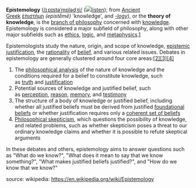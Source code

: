 **Epistemology** ([/ɪˌpɪstəˈmɒlədʒi/](https://en.wikipedia.org/wiki/Help:IPA/English "Help:IPA/English") ([![](https://upload.wikimedia.org/wikipedia/commons/thumb/8/8a/Loudspeaker.svg/11px-Loudspeaker.svg.png)](https://en.wikipedia.org/wiki/File:En-uk-epistemology.ogg "About this sound")[listen](https://upload.wikimedia.org/wikipedia/commons/6/63/En-uk-epistemology.ogg "En-uk-epistemology.ogg")); from [Ancient Greek](https://en.wikipedia.org/wiki/Ancient_Greek_language "Ancient Greek language") [ἐπιστήμη](https://en.wiktionary.org/wiki/%E1%BC%90%CF%80%CE%B9%CF%83%CF%84%CE%AE%CE%BC%CE%B7#Ancient_Greek "wikt:ἐπιστήμη") _(_epistḗmē_)_ 'knowledge', and _[-logy](https://en.wikipedia.org/wiki/-logy "-logy")_), or the **theory of knowledge**, is the [branch of philosophy](https://en.wikipedia.org/wiki/Outline_of_philosophy "Outline of philosophy") concerned with [knowledge](https://en.wikipedia.org/wiki/Knowledge "Knowledge"). Epistemology is considered a major subfield of philosophy, along with other major subfields such as [ethics](https://en.wikipedia.org/wiki/Ethics "Ethics"), [logic](https://en.wikipedia.org/wiki/Logic "Logic"), and [metaphysics](https://en.wikipedia.org/wiki/Metaphysics "Metaphysics").[1](https://en.wikipedia.org/wiki/Epistemology#cite_note-Britannica-1)

Epistemologists study the nature, origin, and scope of knowledge, [epistemic justification](https://en.wikipedia.org/wiki/Justification_(epistemology) "Justification (epistemology)"), the [rationality](https://en.wikipedia.org/wiki/Reason "Reason") of [belief](https://en.wikipedia.org/wiki/Belief "Belief"), and various related issues. Debates in epistemology are generally clustered around four core areas:[[2]](https://en.wikipedia.org/wiki/Epistemology#cite_note-SEP_Epistemology_2014-2)[[3]](https://en.wikipedia.org/wiki/Epistemology#cite_note-IEP-3)[[4]](https://en.wikipedia.org/wiki/Epistemology#cite_note-4)

1.  The [philosophical analysis](https://en.wikipedia.org/wiki/Philosophical_analysis "Philosophical analysis") of the nature of knowledge and the conditions required for a belief to constitute knowledge, such as [truth](https://en.wikipedia.org/wiki/Truth "Truth") and [justification](https://en.wikipedia.org/wiki/Justification_(epistemology) "Justification (epistemology)")
2.  Potential sources of knowledge and justified belief, such as [perception](https://en.wikipedia.org/wiki/Perception "Perception"), [reason](https://en.wikipedia.org/wiki/Reason "Reason"), [memory](https://en.wikipedia.org/wiki/Memory "Memory"), and [testimony](https://en.wikipedia.org/wiki/Testimony#Philosophy "Testimony")
3.  The structure of a body of knowledge or justified belief, including whether all justified beliefs must be derived from justified [foundational beliefs](https://en.wikipedia.org/wiki/Foundationalism "Foundationalism") or whether justification requires only a [coherent set of beliefs](https://en.wikipedia.org/wiki/Coherentism "Coherentism")
4.  [Philosophical skepticism](https://en.wikipedia.org/wiki/Philosophical_skepticism "Philosophical skepticism"), which questions the possibility of knowledge, and related problems, such as whether skepticism poses a threat to our ordinary knowledge claims and whether it is possible to refute skeptical arguments

In these debates and others, epistemology aims to answer questions such as "What do we know?", "What does it mean to say that we know something?", "What makes justified beliefs justified?", and "How do we know that we know?"

source: wikipedia: https://en.wikipedia.org/wiki/Epistemology 
